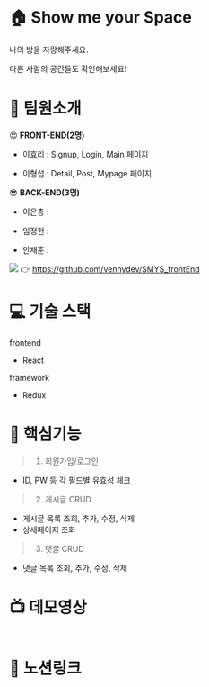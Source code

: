 # 🏠 Show me your Space

나의 방을 자랑해주세요.

다른 사람의 공간들도 확인해보세요!

# :information_desk_person: 팀원소개

:heart_eyes: **FRONT-END(2명)**

- 이효리 : Signup, Login, Main 페이지

- 이형섭 : Detail, Post, Mypage 페이지

:sunglasses: **BACK-END(3명)**

- 이은총 :

- 임정현 :

- 안재훈 :

<img src="https://img.shields.io/badge/GitHub-181717?style=flat&logo=GitHub&logoColor=white"/> :point_right: https://github.com/vennydev/SMYS_frontEnd

# :computer: 기술 스택

frontend

- React

framework

- Redux

# :dizzy: 핵심기능

> 1. 회원가입/로그인

- ID, PW 등 각 필드별 유효성 체크

> 2. 게시글 CRUD

- 게시글 목록 조회, 추가, 수정, 삭제
- 상세페이지 조회

> 3. 댓글 CRUD

- 댓글 목록 조회, 추가, 수정, 삭제

# :tv: 데모영상

<img src=""/>

# :blossom: 노션링크
